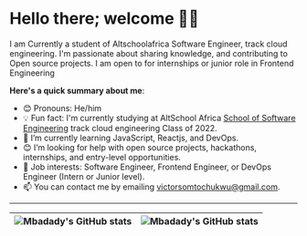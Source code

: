 # Hello there; welcome 👋🏾

I am Currently a student of Altschoolafrica Software Engineer, track cloud engineering. I'm passionate about sharing knowledge, and contributing to Open source projects. I am open to for internships or junior role in Frontend Engineering

**Here's a quick summary about me**:

- 😊 Pronouns: He/him
- 💡 Fun fact: I'm currently studying at AltSchool Africa [School of Software Engineering](https://altschoolafrica.com/schools/engineering) track cloud engineering Class of 2022.
- 🌱 I’m currently learning JavaScript, Reactjs, and DevOps.
- 😊 I’m looking for help with open source projects, hackathons, internships, and entry-level opportunities.
- 💼 Job interests: Software Engineer, Frontend Engineer, or DevOps Engineer (Intern or Junior level).
- 📫 You can contact me by emailing victorsomtochukwu@gmail.com.

---

| <img align="center" src="https://github-readme-stats.vercel.app/api?username=Mbadady&show_icons=true&include_all_commits=true&hide_border=true" alt="Mbadady's GitHub stats" /> | <img align="center" src="https://github-readme-stats.vercel.app/api/top-langs/?username=Mbadady&langs_count=8&layout=compact&hide_border=true" alt="Mbadady's GitHub stats" /> |
| ------------- | ------------- |
